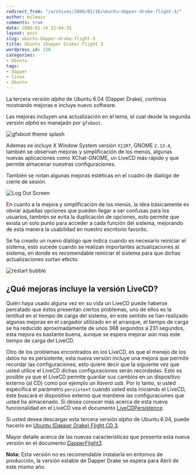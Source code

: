 ```yaml
---
redirect_from: "/archivos/2006/01/16/ubuntu-dapper-drake-flight-3/"
author: milmazz
comments: true
date: 2006-01-16 22:04:35
layout: post
slug: ubuntu-dapper-drake-flight-3
title: Ubuntu (Dapper Drake) Flight 3
wordpress_id: 130
categories:
- Ubuntu
tags:
- dapper
- linux
- Ubuntu
---
```


La tercera versión _alpha_ de Ubuntu 6.04 (Dapper Drake), continúa mostrando mejoras e incluye nuevo software.

Las mejoras incluyen una actualización en el tema, el cual desde la segunda versión _alpha_ es manejado por `gfxboot`.

![gfxboot theme splash](http://www.simplifiedcomplexity.com/images/screenshots/dapper/flight3/gfxboot-theme-splash-small.png)

Ademas se incluye X Window System versión `X11R7`, GNOME `2.13.4`, también se observan mejoras y simplificación de los menús, algunas nuevas aplicaciones como XChat-GNOME, un LiveCD más rápido y que permite almacenar nuestras configuraciones.

También se notan algunas mejoras estéticas en el cuadro de dialógo de cierre de sesión.

![Log Out Screen](http://www.simplifiedcomplexity.com/images/screenshots/dapper/flight3/logout.png)

En cuanto a la mejora y simplificación de los menús, la idea básicamente es obviar aquellas opciones que pueden llegar a ser confusas para los usuarios, también se evita la duplicación de opciones, esto permite que exista un solo punto para acceder a cada función del sistema, mejorando de esta manera la usabilidad en nuestro escritorio favorito.

Se ha creado un nuevo dialógo que indica cuando es necesario reiniciar el sistema, esto sucede cuando se realizan importantes actualizaciones al sistema, en donde es recomendable reiniciar el sistema para que dichas actualizaciones surtan efecto.

![restart bubble](http://www.simplifiedcomplexity.com/images/screenshots/dapper/flight3/restart-bubble.png)

## ¿Qué mejoras incluye la versión LiveCD?

Quién haya usado alguna vez en su vida un LiveCD puede haberse percatado que éstos presentan ciertos problemas, uno de ellos es la lentitud en el tiempo de carga del sistema, en este sentido se han realizado algunas mejoras en el cargador utilizado en el arranque, el tiempo de carga se ha reducido aproximadamente de unos 368 segundos a 231 segundos, esta mejora es bastante buena, aunque se espera mejorar aún mas este tiempo de carga del LiveCD.

Otro de los problemas encontrados en los LiveCD, es que el manejo de los datos no es persistente, esta nueva versión incluye una mejora que permite recordar las configuraciones, esto quiere decir que la siguiente vez que usted utilice el LiveCD dichas configuraciones serán recordadas. Esto es posible ya que el LiveCD permite guardar sus cambios en un dispositivo externo (al CD) como por ejemplo un _llavero usb_. Por lo tanto, si usted especifica el parámetro `persistent` cuando usted esta iniciando el LiveCD, éste buscará el dispositivo externo que mantiene las configuraciones que usted ha almacenado. Si desea conocer más acerca de esta nueva funcionalidad en el LiveCD vea el documento [LiveCDPersistence](https://wiki.ubuntu.com/LiveCDPersistence).

Si usted desea descargar esta tercera versión _alpha_ de Ubuntu 6.04, puede hacerlo en [Ubuntu (Dapper Drake) Flight CD 3](http://cdimage.ubuntu.com/releases/dapper/flight-3/).

Mayor detalle acerca de las nuevas características que presenta esta nueva versión en el documento [DapperFlight3](https://wiki.ubuntu.com/DapperFlight3).

**Nota:** Esta versión no es recomendable instalarla en entornos de producción, la versión estable de Dapper Drake se espera para Abril de este mismo año.

